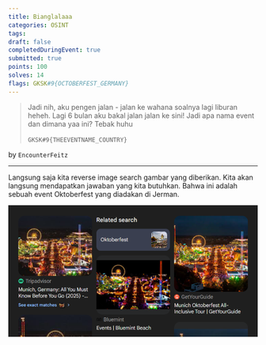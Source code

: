 ```yaml
---
title: Bianglalaaa
categories: OSINT
tags: 
draft: false
completedDuringEvent: true
submitted: true
points: 100
solves: 14
flags: GKSK#9{OCTOBERFEST_GERMANY}
---
```

> Jadi nih, aku pengen jalan - jalan ke wahana soalnya lagi liburan heheh. Lagi 6 bulan aku bakal jalan jalan ke sini! Jadi apa nama event dan dimana yaa ini? Tebak huhu
>
> `GKSK#9{THEEVENTNAME_COUNTRY}`

by `EncounterFeitz`

---

Langsung saja kita reverse image search gambar yang diberikan. Kita akan langsung mendapatkan jawaban yang kita butuhkan. Bahwa ini adalah sebuah event Oktoberfest yang diadakan di Jerman.

![alt text](image.png)
